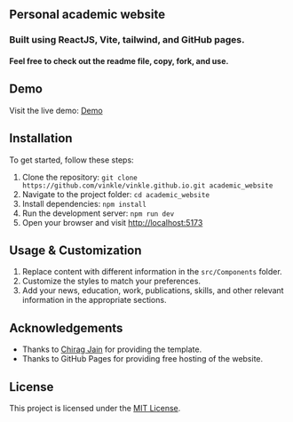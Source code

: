 ## Personal academic website 
### Built using ReactJS, Vite, tailwind, and GitHub pages.
####  Feel free to check out the readme file, copy, fork, and use.
## Demo

Visit the live demo: [Demo](https://vinkle.github.io/)

## Installation

To get started, follow these steps:

1. Clone the repository: `git clone https://github.com/vinkle/vinkle.github.io.git academic_website`
2. Navigate to the project folder: `cd academic_website`
3. Install dependencies: `npm install`
4. Run the development server: `npm run dev`
5. Open your browser and visit [http://localhost:5173](http://localhost:5173)

## Usage & Customization

1. Replace content with different information in the `src/Components` folder.
2. Customize the styles to match your preferences.
3. Add your news, education, work, publications, skills, and other relevant information in the appropriate sections.

## Acknowledgements

- Thanks to [Chirag Jain](https://github.com/chiragjain307/Portfolio-Website) for providing the template.
- Thanks to GitHub Pages for providing free hosting of the website.

## License

This project is licensed under the [MIT License](License).
